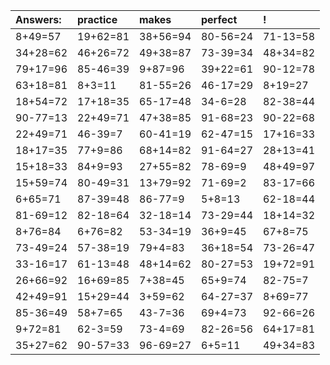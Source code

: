 | Answers: | practice | makes | perfect | ! |
| :--- | :--- | :--- | :--- | :--- |
| 8+49=57 | 19+62=81 | 38+56=94 | 80-56=24 | 71-13=58 | 
| 34+28=62 | 46+26=72 | 49+38=87 | 73-39=34 | 48+34=82 | 
| 79+17=96 | 85-46=39 | 9+87=96 | 39+22=61 | 90-12=78 | 
| 63+18=81 | 8+3=11 | 81-55=26 | 46-17=29 | 8+19=27 | 
| 18+54=72 | 17+18=35 | 65-17=48 | 34-6=28 | 82-38=44 | 
| 90-77=13 | 22+49=71 | 47+38=85 | 91-68=23 | 90-22=68 | 
| 22+49=71 | 46-39=7 | 60-41=19 | 62-47=15 | 17+16=33 | 
| 18+17=35 | 77+9=86 | 68+14=82 | 91-64=27 | 28+13=41 | 
| 15+18=33 | 84+9=93 | 27+55=82 | 78-69=9 | 48+49=97 | 
| 15+59=74 | 80-49=31 | 13+79=92 | 71-69=2 | 83-17=66 | 
| 6+65=71 | 87-39=48 | 86-77=9 | 5+8=13 | 62-18=44 | 
| 81-69=12 | 82-18=64 | 32-18=14 | 73-29=44 | 18+14=32 | 
| 8+76=84 | 6+76=82 | 53-34=19 | 36+9=45 | 67+8=75 | 
| 73-49=24 | 57-38=19 | 79+4=83 | 36+18=54 | 73-26=47 | 
| 33-16=17 | 61-13=48 | 48+14=62 | 80-27=53 | 19+72=91 | 
| 26+66=92 | 16+69=85 | 7+38=45 | 65+9=74 | 82-75=7 | 
| 42+49=91 | 15+29=44 | 3+59=62 | 64-27=37 | 8+69=77 | 
| 85-36=49 | 58+7=65 | 43-7=36 | 69+4=73 | 92-66=26 | 
| 9+72=81 | 62-3=59 | 73-4=69 | 82-26=56 | 64+17=81 | 
| 35+27=62 | 90-57=33 | 96-69=27 | 6+5=11 | 49+34=83 | 
